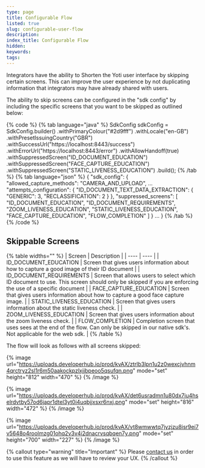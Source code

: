 ```yaml
---
type: page
title: Configurable Flow
listed: true
slug: configurable-user-flow
description: 
index_title: Configurable Flow
hidden: 
keywords: 
tags: 
---
```


Integrators have the ability to Shorten the Yoti user interface by skipping certain screens. This can improve the user experience by not duplicating information that integrators may have already shared with users.

The ability to skip screens can be configured in the "sdk config" by including the specific screens that you want to be skipped as outlined below:

{% code %}
{% tab language="java" %}
SdkConfig sdkConfig = SdkConfig.builder()
    .withPrimaryColour("#2d9fff")
  	.withLocale("en-GB")
    .withPresetIssuingCountry("GBR")
    .withSuccessUrl("https://localhost:8443/success")
    .withErrorUrl("https://localhost:8443/error")
    .withAllowHandoff(true)
    .withSuppressedScreen("ID_DOCUMENT_EDUCATION")
    .withSuppressedScreen("FACE_CAPTURE_EDUCATION")
    .withSuppressedScreen("STATIC_LIVENESS_EDUCATION")
    .build();
{% /tab %}
{% tab language="json" %}
{
  "sdk_config": {
    "allowed_capture_methods": "CAMERA_AND_UPLOAD",
     ...
    "attempts_configuration": {
      "ID_DOCUMENT_TEXT_DATA_EXTRACTION": {
        "GENERIC": 3,
        "RECLASSIFICATION": 2
      }
    },
    "suppressed_screens": [
      "ID_DOCUMENT_EDUCATION",
      "ID_DOCUMENT_REQUIREMENTS",
      "ZOOM_LIVENESS_EDUCATION",
      "STATIC_LIVENESS_EDUCATION",
      "FACE_CAPTURE_EDUCATION",
      "FLOW_COMPLETION"
    ]
  }
  ...
}
{% /tab %}
{% /code %}

## Skippable Screens

{% table widths="" %}
| Screen | Description | 
| ---- | ---- | 
| ID_DOCUMENT_EDUCATION | Screen that gives users information about how to capture a good image of their ID document | 
| ID_DOCUMENT_REQUIREMENTS | Screen that allows users to select which ID document to use. This screen should only be skipped if you are enforcing the use of a specific document | 
| FACE_CAPTURE_EDUCATION | Screen that gives users information about how to capture a good face capture image. | 
| STATIC_LIVENESS_EDUCATION | Screen that gives users information about the static liveness check. | 
| ZOOM_LIVENESS_EDUCATION | Screen that gives users information about the zoom liveness check. | 
| FLOW_COMPLETION | Completion screen that uses sees at the end of the flow. Can only be skipped in our native sdk's. Not applicable for the web sdk. | 
{% /table %}

The flow will look as follows with all screens skipped:

{% image url="https://uploads.developerhub.io/prod/kvAX/ztrlb3lpn1u2z0wexcjvhnm4qrctryz2sl1r6m50aakockpzlxjjbpeoo5qsufqn.png" mode="set" height="812" width="470" %}
{% /image %}

{% image url="https://uploads.developerhub.io/prod/kvAX/det6usradmn1u80dx7iu4hselrdvtby57od6japr1dtel3yt0i4uqbjjxsxr6nxj.png" mode="set" height="816" width="472" %}
{% /image %}

{% image url="https://uploads.developerhub.io/prod/kvAX/vt8wmwwtq7jyzjzu8isr9ei7v5648o4roolmzg01ohq2v3v4i2dnacrvsqbqen7y.png" mode="set" height="700" width="227" %}
{% /image %}

{% callout type="warning" title="Important" %}
Please [contact us](https://support.yoti.com/yotisupport/s/contactsupport) in order to use this feature as we will have to review your UX.
{% /callout %}